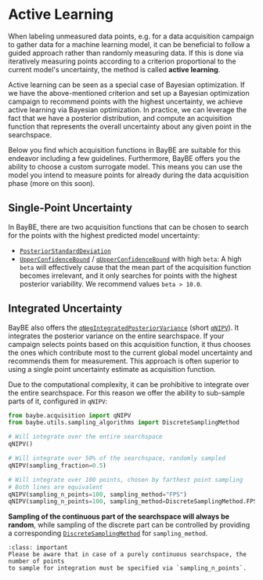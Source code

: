# Active Learning
When labeling unmeasured data points, e.g. for a data acquisition campaign to gather 
data for a machine learning model, it can be beneficial to follow a guided approach 
rather than randomly measuring data. If this is done via iteratively measuring points 
according to a criterion proportional to the current model's uncertainty, the 
method is called **active learning**.

Active learning can be seen as a special case of Bayesian optimization. If we have the 
above-mentioned criterion and set up a Bayesian optimization campaign to recommend 
points with the highest uncertainty, we achieve active learning via Bayesian 
optimization. In practice, we can leverage the fact that we have a posterior 
distribution, and compute an acquisition function that represents the overall 
uncertainty about any given point in the searchspace.

Below you find which acquisition functions in BayBE are suitable for this endeavor 
including a few guidelines. Furthermore, BayBE offers you the ability to choose a 
custom surrogate model. This means you can use the model you intend to measure points 
for already during the data acquisition phase (more on this soon).

## Single-Point Uncertainty
In BayBE, there are two acquisition functions that can be chosen to search for the 
points with the highest predicted model uncertainty:
- [`PosteriorStandardDeviation`](baybe.acquisition.acqfs.PosteriorStandardDeviation)
- [`UpperConfidenceBound`](baybe.acquisition.acqfs.UpperConfidenceBound) / 
  [`qUpperConfidenceBound`](baybe.acquisition.acqfs.qUpperConfidenceBound) with high 
  `beta`: A high `beta` will effectively cause that the mean part of the acquisition 
  function becomes irrelevant, and it only searches for points with the highest 
  posterior variability. We recommend values `beta > 10.0`.

## Integrated Uncertainty
BayBE also offers the 
[`qNegIntegratedPosteriorVariance`](baybe.acquisition.acqfs.qNegIntegratedPosteriorVariance) 
(short [`qNIPV`](baybe.acquisition.acqfs.qNegIntegratedPosteriorVariance)). It integrates 
the posterior variance on the entire searchspace. If your campaign selects points based 
on this acquisition function, it thus chooses the ones which contribute most to the 
current global model uncertainty and recommends them for measurement. This approach is 
often superior to using a single point uncertainty estimate as acquisition function.

Due to the computational complexity, it can be prohibitive to integrate over the entire 
searchspace. For this reason we offer the ability to sub-sample parts of it, configured 
in `qNIPV`:

```python
from baybe.acquisition import qNIPV
from baybe.utils.sampling_algorithms import DiscreteSamplingMethod

# Will integrate over the entire searchspace
qNIPV()

# Will integrate over 50% of the searchspace, randomly sampled
qNIPV(sampling_fraction=0.5)

# Will integrate over 100 points, chosen by farthest point sampling
# Both lines are equivalent
qNIPV(sampling_n_points=100, sampling_method="FPS")
qNIPV(sampling_n_points=100, sampling_method=DiscreteSamplingMethod.FPS)
```

**Sampling of the continuous part of the searchspace will always be random**, while 
sampling of the discrete part can be controlled by providing a corresponding 
[`DiscreteSamplingMethod`](baybe.utils.sampling_algorithms.DiscreteSamplingMethod) for 
`sampling_method`.

```{admonition} Purely Continuous SearchSpaces
:class: important
Please be aware that in case of a purely continuous searchspace, the number of points 
to sample for integration must be specified via `sampling_n_points`.
```